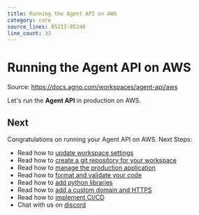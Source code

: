 ```yaml
---
title: Running the Agent API on AWS
category: core
source_lines: 85213-85246
line_count: 33
---
```


# Running the Agent API on AWS
Source: https://docs.agno.com/workspaces/agent-api/aws



Let's run the **Agent API** in production on AWS.

<Snippet file="aws-setup.mdx" />

<Snippet file="update-agent-api-prd-secrets.mdx" />

<Snippet file="create-aws-resources.mdx" />

<Snippet file="agent-app-production-fastapi.mdx" />

<Snippet file="agent-app-update-production.mdx" />

<Snippet file="agent-app-delete-aws-resources.mdx" />

## Next

Congratulations on running your Agent API on AWS. Next Steps:

* Read how to [update workspace settings](/workspaces/workspace-management/workspace-settings)
* Read how to [create a git repository for your workspace](/workspaces/workspace-management/git-repo)
* Read how to [manage the production application](/workspaces/workspace-management/production-app)
* Read how to [format and validate your code](/workspaces/workspace-management/format-and-validate)
* Read how to [add python libraries](/workspaces/workspace-management/install)
* Read how to [add a custom domain and HTTPS](/workspaces/workspace-management/domain-https)
* Read how to [implement CI/CD](/workspaces/workspace-management/ci-cd)
* Chat with us on [discord](https://agno.link/discord)


